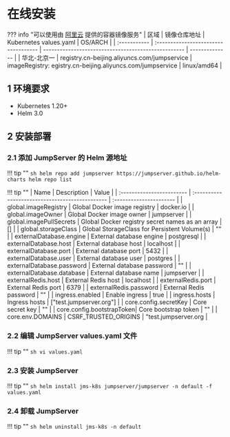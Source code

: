 # 在线安装

??? info "可以使用由 [阿里云](https://www.aliyun.com/) 提供的容器镜像服务"
    | 区域          | 镜像仓库地址                         | Kubernetes values.yaml                              | OS/ARCH        |
    | :----------- | :----------------------------------- | --------------------------------------------------- | -------------- |
    | 华北-北京一   | registry.cn-beijing.aliyuncs.com/jumpservice   | imageRegistry: egistry.cn-beijing.aliyuncs.com/jumpservice      | linux/amd64    |


## 1 环境要求

- Kubernetes 1.20+
- Helm 3.0

## 2 安装部署
### 2.1 添加 JumpServer 的 Helm 源地址
!!! tip ""
    ```sh
    helm repo add jumpserver https://jumpserver.github.io/helm-charts
    helm repo list
    ```

!!! tip ""
    | Name                      | Description                                     | Value                   |
    | :------------------------ | :---------------------------------------------- | :---------------------- |
    | global.imageRegistry      | Global Docker image registry                    | docker.io               |
    | global.imageOwner         | Global Docker image owner                       | jumpserver              |
    | global.imagePullSecrets   | Global Docker registry secret names as an array | []                      |
    | global.storageClass       | Global StorageClass for Persistent Volume(s)    | ""                      |
    | externalDatabase.engine   | External database engine                        | postgresql              |
    | externalDatabase.host     | External database host                          | localhost               |
    | externalDatabase.port     | External database port                          | 5432                    |
    | externalDatabase.user     | External database user                          | postgres                |
    | externalDatabase.password | External database password                      | ""                      |
    | externalDatabase.database | External database name                          | jumpserver              |
    | externalRedis.host        | External Redis host                             | localhost               |
    | externalRedis.port        | External Redis port                             | 6379                    |
    | externalRedis.password    | External Redis password                         | ""                      |
    | ingress.enabled           | Enable ingress                                  | true                    |
    | ingress.hosts             | Ingress hosts                                   | ["test.jumpserver.org"] |
    | core.config.secretKey     | Core secret key                                 | ""                      |
    | core.config.bootstrapToken| Core bootstrap token                            | ""                      |
    | core.env.DOMAINS          | CSRF_TRUSTED_ORIGINS                            | "test.jumpserver.org    |

### 2.2 编辑 JumpServer values.yaml 文件
!!! tip ""
    ```sh
    vi values.yaml
    ```

### 2.3 安装 JumpServer

!!! tip ""
    ```sh
    helm install jms-k8s jumpserver/jumpserver -n default -f values.yaml
    ```

### 2.4 卸载 JumpServer

!!! tip ""
    ```sh
    helm uninstall jms-k8s -n default
    ```
